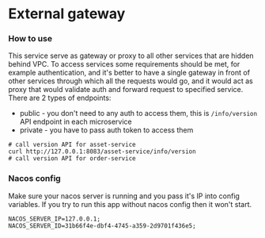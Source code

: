 # External gateway

### How to use
This service serve as gateway or proxy to all other services that are hidden behind VPC. To access services some requirements should be met, for example authentication, and it's better to have a single gateway in front of other services through which all the requests would go, and it would act as proxy that would validate auth and forward request to specified service. There are 2 types of endpoints:
* public - you don't need to any auth to access them, this is `/info/version` API endpoint in each microservice
* private - you have to pass auth token to access them
```shell
# call version API for asset-service
curl http://127.0.0.1:8083/asset-service/info/version
# call version API for order-service
```

### Nacos config
Make sure your nacos server is running and you pass it's IP into config variables. If you try to run
this app without nacos config then it won't start.
```
NACOS_SERVER_IP=127.0.0.1;
NACOS_SERVER_ID=31b66f4e-dbf4-4745-a359-2d9701f436e5;
```